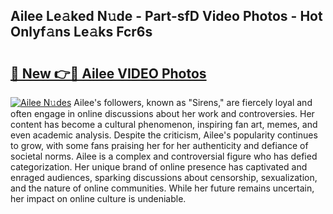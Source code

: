 ## Ailee Le𝚊ked N𝚞de - Part-sfD Video Photos - Hot Onlyf𝚊ns Le𝚊ks Fcr6s

# <h2><a href="http://ab99526.deff.icu/?id=Ailee">🔗 New 👉🔴 Ailee VIDEO Photos</a></h2>

[![Ailee N𝚞des](https://i.imgur.com/rIISA9y.gif)](http://ab99526.deff.icu/?id=Ailee)
Ailee's followers, known as "Sirens," are fiercely loyal and often engage in online discussions about her work and controversies. Her content has become a cultural phenomenon, inspiring fan art, memes, and even academic analysis. Despite the criticism, Ailee's popularity continues to grow, with some fans praising her for her authenticity and defiance of societal norms. Ailee is a complex and controversial figure who has defied categorization. Her unique brand of online presence has captivated and enraged audiences, sparking discussions about censorship, sexualization, and the nature of online communities. While her future remains uncertain, her impact on online culture is undeniable.
